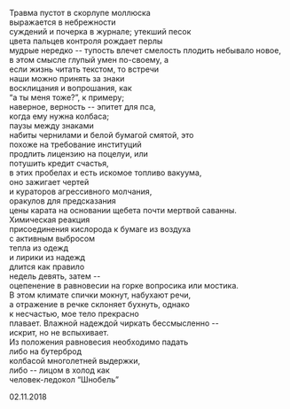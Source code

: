 Травма пустот в скорлупе моллюска  
выражается в небрежности  
суждений и почерка в журнале; утекший песок   
цвета пальцев контроля рождает перлы  
мудрые нередко -- тупость влечет смелость плодить небывало новое,  
в этом смысле глупый умен по-своему, а  
если жизнь читать текстом, то встречи  
наши можно принять за знаки  
восклицания и вопрошания, как  
“а ты меня тоже?”, к примеру;  
наверное, верность -- эпитет для пса,  
когда ему нужна колбаса;  
паузы между знаками   
набиты чернилами и белой бумагой смятой, это  
похоже на требование институций    
продлить лицензию на поцелуи, или   
потушить кредит счастья,  
в этих пробелах и есть искомое топливо вакуума,  
оно зажигает чертей   
и кураторов агрессивного молчания,  
оракулов для предсказания  
цены карата на основании щебета почти мертвой саванны.  
Химическая реакция   
присоединения кислорода к бумаге из воздуха  
с активным выбросом   
тепла из одежд   
и лирики из надежд  
длится как правило  
недель девять, затем --   
оцепенение в равновесии на горке вопросика или мостика.   
В этом климате спички мокнут, набухают речи,   
а отражение в речке склоняет бухнуть, однако   
к несчастью, мое тело прекрасно   
плавает. Влажной надеждой чиркать бессмысленно --   
искрит, но не вспыхивает.  
Из положения равновесия необходимо падать  
либо на бутерброд   
колбасой многолетней выдержки,  
либо -- лицом в холод как  
человек-ледокол “Шнобель”  


02.11.2018

